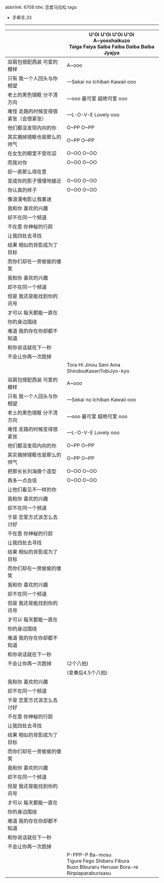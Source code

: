 abbrlink: 6708
title: 恋爱马拉松
tags:
  - 手牵手,33
---
|      |U'Oi U'Oi U'Oi U'Oi<br>A~yosshaikuzo<br>Taiga Faiya Saiba Faiba Daiba Baiba Jyajya|
|--|--|
|双肩包搭配西装 可爱的模样|A~ooo|
|只有 我一个人回头与你相望|—Sekai no Ichiban Kawaii ooo|
|老土的黑色镜眶 分不清方向|—ooo 最可爱 超绝可爱 ooo|
|难怪 走路的时候变得很紧张（会很紧张）|—L-O-V-E Lovely ooo|
|他们都没发现内向的你|O~PP O~PP|
|其实摘掉镜眶也是那么的帅气|O~PP O~PP|
|在女生的眼里不受欢迎|O~OO O~OO|
|而我对你|O~OO O~OO|
|却一直那么得在意|      |
|变成你的影子慢慢地接近|O~OO O~OO|
|你认真的样子|O~OO O~OO|
|像浪漫电影让我着迷|      |
|我和你 喜欢的兴趣|      |
|却不在同一个频道|      |
|不在意 你神秘的行踪|      |
|让我四处去寻找|      |
|结果 相似的背影成为了目标|      |
|而你们却在一旁偷偷的傻笑|      |
|我和你 喜欢的兴趣|      |
|却不在同一个频道|      |
|但是 我还是能找到你的讯号|      |
|才可以 每天都能一直在|      |
|你的身边围绕|      |
|难道 我的存在你却都不知道|      |
|和你说话就在下一秒|      |
|不会让你再一次跑掉|      |
|      |Tora Hi Jinou Seni Ama ShindouKasenTobiJyo-kyo|
|双肩包搭配西装 可爱的模样|A~ooo|
|只有 我一个人回头与你相望|—Sekai no Ichiban Kawaii ooo|
|老土的黑色镜眶 分不清方向|—ooo 最可爱 超绝可爱 ooo|
|难怪 走路的时候变得很紧张|—L-O-V-E Lovely ooo|
|他们都没发现内向的你|O~PP O~PP|
|其实摘掉镜眶也是那么的帅气|O~PP O~PP|
|把那长长刘海换个造型|O~OO O~OO|
|再多一点自信|O~OO O~OO|
|让他们看见不一样的你|      |
|我和你 喜欢的兴趣|      |
|却不在同一个频道|      |
|于是 恋爱方式该怎么去讨好|      |
|不在意 你神秘的行踪|      |
|让我四处去寻找|      |
|结果 相似的背影成为了目标|      |
|而你们却在一旁偷偷的傻笑|      |
|我和你 喜欢的兴趣|      |
|却不在同一个频道|      |
|但是 我还是能找到你的讯号|      |
|才可以 每天都能一直在|      |
|你的身边围绕|      |
|难道 我的存在你却都不知道|      |
|和你说话就在下一秒|      |
|不会让你再一次跑掉|(2个八拍)|
|      |(变奏后4.5个八拍)|
|我和你 喜欢的兴趣|      |
|却不在同一个频道|      |
|于是 恋爱方式该怎么去讨好|      |
|不在意 你神秘的行踪|      |
|让我四处去寻找|      |
|结果 相似的背影成为了目标|      |
|而你们却在一旁偷偷的傻笑|      |
|我和你 喜欢的兴趣|      |
|却不在同一个频道|      |
|但是 我还是能找到你的讯号|      |
|才可以 每天都能一直在|      |
|你的身边围绕|      |
|难道 我的存在你却都不知道|      |
|和你说话就在下一秒|      |
|不会让你再一次跑掉|      |
|      |P-PPP-P Ba-mosu<br>Tigure Fego Shiberu Fibura<br>Buzo Biburaru Herusei Bora-re<br>Rinpiaparaburisasu|